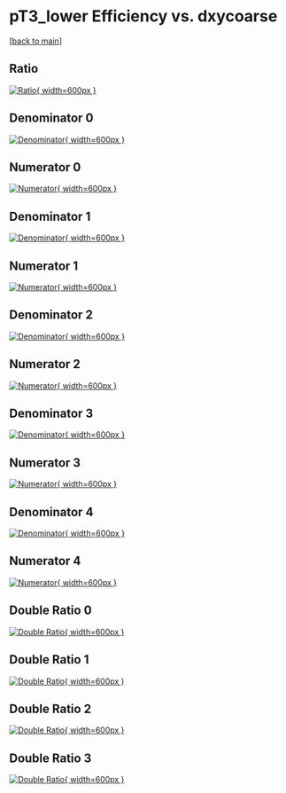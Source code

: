 # pT3_lower Efficiency vs. dxycoarse

[[back to main](./)]



## Ratio

[![Ratio](../mtv/var/pT3_lower_vtr_11_-1_eff_dxycoarse.png){ width=600px }](../mtv/var/pT3_lower_vtr_11_-1_eff_dxycoarse.pdf)

## Denominator 0

[![Denominator](../mtv/den/pT3_lower_vtr_11_-1_eff_dxycoarse_den0.png){ width=600px }](../mtv/den/pT3_lower_vtr_11_-1_eff_dxycoarse_den0.pdf)

## Numerator 0

[![Numerator](../mtv/num/pT3_lower_vtr_11_-1_eff_dxycoarse_num0.png){ width=600px }](../mtv/num/pT3_lower_vtr_11_-1_eff_dxycoarse_num0.pdf)

## Denominator 1

[![Denominator](../mtv/den/pT3_lower_vtr_11_-1_eff_dxycoarse_den1.png){ width=600px }](../mtv/den/pT3_lower_vtr_11_-1_eff_dxycoarse_den1.pdf)

## Numerator 1

[![Numerator](../mtv/num/pT3_lower_vtr_11_-1_eff_dxycoarse_num1.png){ width=600px }](../mtv/num/pT3_lower_vtr_11_-1_eff_dxycoarse_num1.pdf)

## Denominator 2

[![Denominator](../mtv/den/pT3_lower_vtr_11_-1_eff_dxycoarse_den2.png){ width=600px }](../mtv/den/pT3_lower_vtr_11_-1_eff_dxycoarse_den2.pdf)

## Numerator 2

[![Numerator](../mtv/num/pT3_lower_vtr_11_-1_eff_dxycoarse_num2.png){ width=600px }](../mtv/num/pT3_lower_vtr_11_-1_eff_dxycoarse_num2.pdf)

## Denominator 3

[![Denominator](../mtv/den/pT3_lower_vtr_11_-1_eff_dxycoarse_den3.png){ width=600px }](../mtv/den/pT3_lower_vtr_11_-1_eff_dxycoarse_den3.pdf)

## Numerator 3

[![Numerator](../mtv/num/pT3_lower_vtr_11_-1_eff_dxycoarse_num3.png){ width=600px }](../mtv/num/pT3_lower_vtr_11_-1_eff_dxycoarse_num3.pdf)

## Denominator 4

[![Denominator](../mtv/den/pT3_lower_vtr_11_-1_eff_dxycoarse_den4.png){ width=600px }](../mtv/den/pT3_lower_vtr_11_-1_eff_dxycoarse_den4.pdf)

## Numerator 4

[![Numerator](../mtv/num/pT3_lower_vtr_11_-1_eff_dxycoarse_num4.png){ width=600px }](../mtv/num/pT3_lower_vtr_11_-1_eff_dxycoarse_num4.pdf)

## Double Ratio 0

[![Double Ratio](../mtv/ratio/pT3_lower_vtr_11_-1_eff_dxycoarse_ratio0.png){ width=600px }](../mtv/ratio/pT3_lower_vtr_11_-1_eff_dxycoarse_ratio0.pdf)

## Double Ratio 1

[![Double Ratio](../mtv/ratio/pT3_lower_vtr_11_-1_eff_dxycoarse_ratio1.png){ width=600px }](../mtv/ratio/pT3_lower_vtr_11_-1_eff_dxycoarse_ratio1.pdf)

## Double Ratio 2

[![Double Ratio](../mtv/ratio/pT3_lower_vtr_11_-1_eff_dxycoarse_ratio2.png){ width=600px }](../mtv/ratio/pT3_lower_vtr_11_-1_eff_dxycoarse_ratio2.pdf)

## Double Ratio 3

[![Double Ratio](../mtv/ratio/pT3_lower_vtr_11_-1_eff_dxycoarse_ratio3.png){ width=600px }](../mtv/ratio/pT3_lower_vtr_11_-1_eff_dxycoarse_ratio3.pdf)

